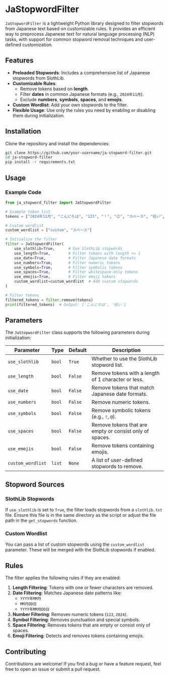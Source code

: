 # JaStopwordFilter

`JaStopwordFilter` is a lightweight Python library designed to filter stopwords from Japanese text based on customizable rules. It provides an efficient way to preprocess Japanese text for natural language processing (NLP) tasks, with support for common stopword removal techniques and user-defined customization.


## Features

- **Preloaded Stopwords**: Includes a comprehensive list of Japanese stopwords from SlothLib.
- **Customizable Rules**:
  - Remove tokens based on **length**.
  - Filter **dates** in common Japanese formats (e.g., `2024年11月`).
  - Exclude **numbers**, **symbols**, **spaces**, and **emojis**.
- **Custom Wordlist**: Add your own stopwords to the filter.
- **Flexible Usage**: Use only the rules you need by enabling or disabling them during initialization.


## Installation

Clone the repository and install the dependencies:

```bash
git clone https://github.com/your-username/ja-stopword-filter.git
cd ja-stopword-filter
pip install -r requirements.txt
```


## Usage

### Example Code

```python
from ja_stopword_filter import JaStopwordFilter

# Example token list
tokens = ["2024年11月", "こんにちは", "123", "！", "😊", "スペース", "短い", "custom"]

# Custom wordlist
custom_wordlist = ["custom", "スペース"]

# Initialize the filter
filter = JaStopwordFilter(
    use_slothlib=True,      # Use SlothLib stopwords
    use_length=True,        # Filter tokens with length <= 1
    use_date=True,          # Filter Japanese date formats
    use_numbers=True,       # Filter numeric tokens
    use_symbols=True,       # Filter symbolic tokens
    use_spaces=True,        # Filter whitespace-only tokens
    use_emojis=True,        # Filter emoji tokens
    custom_wordlist=custom_wordlist  # Add custom stopwords
)

# Filter tokens
filtered_tokens = filter.remove(tokens)
print(filtered_tokens)  # Output: ['こんにちは', '短い']
```


## Parameters

The `JaStopwordFilter` class supports the following parameters during initialization:


| Parameter         | Type   | Default | Description                                             |
|--- |--- |--- |---|
| `use_slothlib`    | `bool` | `True`  | Whether to use the SlothLib stopword list.              |
| `use_length`      | `bool` | `False` | Remove tokens with a length of 1 character or less.     |
| `use_date`        | `bool` | `False` | Remove tokens that match Japanese date formats.         |
| `use_numbers`     | `bool` | `False` | Remove numeric tokens.                                  |
| `use_symbols`     | `bool` | `False` | Remove symbolic tokens (e.g., `!`, `@`).                |
| `use_spaces`      | `bool` | `False` | Remove tokens that are empty or consist only of spaces. |
| `use_emojis`      | `bool` | `False` | Remove tokens containing emojis.                        |
| `custom_wordlist` | `list` | `None`  | A list of user-defined stopwords to remove.             |


## Stopword Sources

### SlothLib Stopwords
If `use_slothlib` is set to `True`, the filter loads stopwords from a `slothlib.txt` file. Ensure this file is in the same directory as the script or adjust the file path in the `get_stopwords` function.

### Custom Wordlist
You can pass a list of custom stopwords using the `custom_wordlist` parameter. These will be merged with the SlothLib stopwords if enabled.


## Rules

The filter applies the following rules if they are enabled:

1. **Length Filtering**: Tokens with one or fewer characters are removed.
2. **Date Filtering**: Matches Japanese date patterns like:
   - `YYYY年MM月`
   - `MM月DD日`
   - `YYYY年MM月DD日`
3. **Number Filtering**: Removes numeric tokens (`123`, `2024`).
4. **Symbol Filtering**: Removes punctuation and special symbols.
5. **Space Filtering**: Removes tokens that are empty or consist only of spaces.
6. **Emoji Filtering**: Detects and removes tokens containing emojis.


## Contributing

Contributions are welcome! If you find a bug or have a feature request, feel free to open an issue or submit a pull request.
